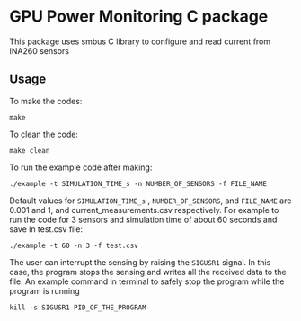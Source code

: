 # GPU Power Monitoring C package
This package uses smbus C library to configure and read current from INA260 sensors
## Usage
To make the codes:
```
make
```
To clean the code:
```
make clean
```
To run the example code after making:
```
./example -t SIMULATION_TIME_s -n NUMBER_OF_SENSORS -f FILE_NAME
```

Default values for ```SIMULATION_TIME_s``` , ```NUMBER_OF_SENSORS```, and ```FILE_NAME``` are 0.001 and 1, and current_measurements.csv respectively. For example to run the code for 3 sensors and simulation time of about 60 seconds and save in test.csv file:

```
./example -t 60 -n 3 -f test.csv
```

The user can interrupt the sensing by raising the ```SIGUSR1``` signal. In this case, the program stops the sensing and writes all the received data to the file. An example command in terminal to safely stop the program while the program is running

```
kill -s SIGUSR1 PID_OF_THE_PROGRAM
```

